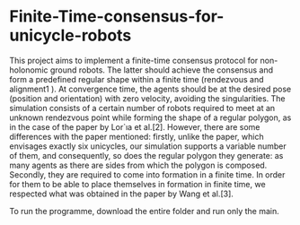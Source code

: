 # Finite-Time-consensus-for-unicycle-robots
This project aims to implement a finite-time consensus protocol for non-holonomic ground robots. The latter should achieve the consensus and form a predefined regular shape within a finite time (rendezvous and alignment1 ). At convergence time, the agents should be at the desired pose (position and orientation) with zero velocity, avoiding the singularities. The simulation consists of a certain number of robots required to meet at an unknown rendezvous point while forming the shape of a regular polygon, as in the case of the paper by Lor`ıa et al.[2]. However, there are some differences with the paper mentioned: firstly, unlike the paper, which envisages exactly six unicycles, our simulation supports a variable number of them, and consequently, so does the regular polygon they generate: as many agents as there are sides from which the polygon is composed. Secondly, they are required to come into formation in a finite time. In order for them to be able to place themselves in formation in finite time, we respected what was obtained in the paper by Wang et al.[3].  


To run the programme, download the entire folder and run only the main.

